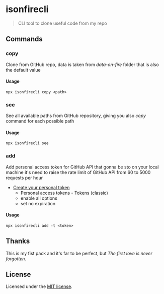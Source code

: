 # isonfirecli

> CLI tool to clone useful code from my repo

## Commands

### copy

Clone from GitHub repo, data is taken from _data-on-fire_ folder that is also the default value

#### Usage

```
npx isonfirecli copy <path>
```

### see

See all available paths from GitHub repository, giving you also _copy_ command for each possible path

#### Usage

```
npx isonfirecli see
```

### add

Add personal access token for GitHub API that gonna be sto on your local machine
it's need to raise the rate limit of GitHub API from 60 to 5000 requests per hour

- [Create your personal token](https://github.com/settings/tokens)
  - Personal access tokens - Tokens (classic)
  - enable all options
  - set no expiration

#### Usage

```
npx isonfirecli add -t <token>
```

## Thanks

This is my fist pack and it's far to be perfect, but _The first love is never forgotten_.

## License

Licensed under the [MIT license](https://github.com/shadcn/ui/blob/main/LICENSE.md).
